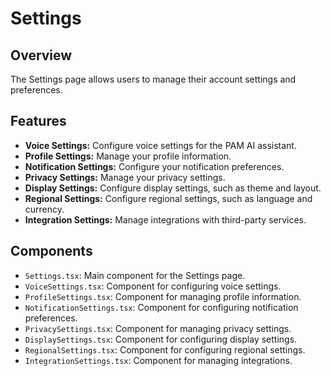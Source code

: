 # Settings

## Overview
The Settings page allows users to manage their account settings and preferences.

## Features
- **Voice Settings:** Configure voice settings for the PAM AI assistant.
- **Profile Settings:** Manage your profile information.
- **Notification Settings:** Configure your notification preferences.
- **Privacy Settings:** Manage your privacy settings.
- **Display Settings:** Configure display settings, such as theme and layout.
- **Regional Settings:** Configure regional settings, such as language and currency.
- **Integration Settings:** Manage integrations with third-party services.

## Components
- `Settings.tsx`: Main component for the Settings page.
- `VoiceSettings.tsx`: Component for configuring voice settings.
- `ProfileSettings.tsx`: Component for managing profile information.
- `NotificationSettings.tsx`: Component for configuring notification preferences.
- `PrivacySettings.tsx`: Component for managing privacy settings.
- `DisplaySettings.tsx`: Component for configuring display settings.
- `RegionalSettings.tsx`: Component for configuring regional settings.
- `IntegrationSettings.tsx`: Component for managing integrations.
